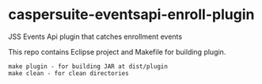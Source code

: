 caspersuite-eventsapi-enroll-plugin
===================================

JSS Events Api plugin that catches enrollment events

This repo contains Eclipse project and Makefile for building plugin.

```
make plugin - for building JAR at dist/plugin
make clean - for clean directories
```
